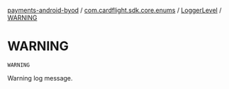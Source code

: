 [payments-android-byod](../../index.md) / [com.cardflight.sdk.core.enums](../index.md) / [LoggerLevel](index.md) / [WARNING](./-w-a-r-n-i-n-g.md)

# WARNING

`WARNING`

Warning log message.

